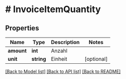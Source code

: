 # # InvoiceItemQuantity

## Properties

Name | Type | Description | Notes
------------ | ------------- | ------------- | -------------
**amount** | **int** | Anzahl |
**unit** | **string** | Einheit | [optional]

[[Back to Model list]](../../README.md#models) [[Back to API list]](../../README.md#endpoints) [[Back to README]](../../README.md)
